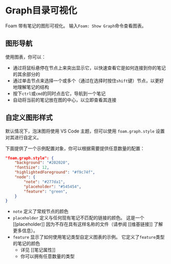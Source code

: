 # Graph目录可视化

Foam 带有笔记的图形可视化。
输入`Foam: Show Graph`命令查看图表。

## 图形导航

使用图表，你可以：

- 通过将鼠标悬停在节点上来突出显示它，以快速查看它是如何连接到你的笔记的其余部分的
- 通过单击节点来选择一个或多个（通过在选择时按住`shift`键）节点，以更好地理解笔记的结构
- 按下`ctrl`或`cmd`的同时点击它，导航到一个笔记
- 自动将当前的笔记放在图的中心，以立即查看其连接

## 自定义图形样式

默认情况下，泡沫图将使用 VS Code 主题，但可以使用 `foam.graph.style` 设置对其进行自定义。

下面提供了一个示例配置对象，你可以根据需要提供任意数量的配置：

```json
"foam.graph.style": {
    "background": "#202020",
    "fontSize": 12,
    "highlightedForeground": "#f9c74f",
    "node": {
        "note": "#277da1",
        "placeholder": "#545454",
        "feature": "green",
    }
}
```

- `note` 定义了常规节点的颜色
- `placeholder` 定义与任何现有笔记不匹配的链接的颜色。 这是一个 [[placeholder]] 因为不存在具有这样名称的文件（请参阅 [[维基链接]] 了解更多信息）。
- `feature` 显示了如何使用笔记类型自定义图表的示例。 它定义了`feature`类型的笔记的颜色
  - 详见 [[笔记属性]]
  - 你可以拥有任意数量的类型

